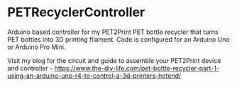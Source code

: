# PETRecyclerController
Arduino based controller for my PET2Print PET bottle recycler that turns PET bottles into 3D printing filament. Code is configured for an Arduino Uno or Arduino Pro Mini.

Visit my blog for the circuit and guide to assemble your PET2Print device and controller - https://www.the-diy-life.com/pet-bottle-recycler-part-1-using-an-arduino-uno-r4-to-control-a-3d-printers-hotend/
